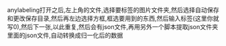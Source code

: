 anylabeling打开之后,左上角的文件,选择要标签的图片文件夹,然后选择自动保存和更改保存目录,然后再左边选择方框,框选要用到的东西,然后输入标签(这里你就写0),然后下一张,以此重复,然后会有json文件,再用另外一个脚本提取json文件夹里面的json文件,自动转换成归一化后的数据
